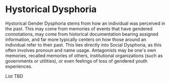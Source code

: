 # Hystorical Dysphoria

Hystorical Gender Dysphoria stems from how an individual was perceived in the past. This may come from memories of events that have gendered connotations, may come from historical documentation bearing assigned information, and far more typically centers on how those around an individual refer to their past. This ties directly into Social Dysphoria, as this often involves pronoun and name usage. Antagonists may be one's own memories, recalled memories of others, institutional organizations (such as governments or utilities), or even feelings of loss of gendered youth experiences.



List TBD